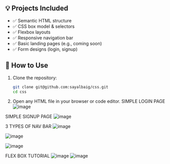 
## 💡 Projects Included

- ✅ Semantic HTML structure
- ✅ CSS box model & selectors
- ✅ Flexbox layouts
- ✅ Responsive navigation bar
- ✅ Basic landing pages (e.g., coming soon)
- ✅ Form designs (login, signup)

## 🚀 How to Use

1. Clone the repository:
   ```bash
   git clone git@github.com:sayalbaig/css.git
   cd css
2. Open any HTML file in your browser or code editor.
SIMPLE LOGIN PAGE
![image](https://github.com/user-attachments/assets/1d9a53be-511e-43f6-89d0-45d5117ef0a9)


SIMPLE SIGNUP PAGE
![image](https://github.com/user-attachments/assets/28f27e57-3f10-44d2-95a6-304433b8fd1d)

3 TYPES OF NAV BAR
![image](https://github.com/user-attachments/assets/4fc039b0-89bc-4065-8512-3fa40e51c083)

![image](https://github.com/user-attachments/assets/3f431466-a280-4b54-95fc-ee03fd9ac2f4)

![image](https://github.com/user-attachments/assets/8be3f5b9-471f-4744-a5fd-ffe6f44cdbff)


FLEX BOX TUTORIAL
![image](https://github.com/user-attachments/assets/79628f61-2703-433e-a269-63cefbb6ad43)
![image](https://github.com/user-attachments/assets/fea089c2-37b5-4a6e-8126-7316155fb353)


